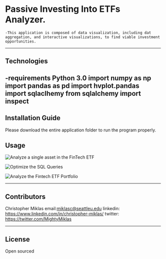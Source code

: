 # Passive Investing Into ETFs Analyzer.
	-This application is composed of data visualization, including dat aggregation, and interactive visualizations, to find viable investment opportunities.
---

## Technologies
-requirements
Python 3.0
import numpy as np
import pandas as pd
import hvplot.pandas
import sqlaclhemy
from sqlalchemy import inspect
---

## Installation Guide

Please download the entire application folder to run the program properly.


## Usage


![Analyze a single asset in the FinTech ETF](https://i.imgur.com/kMaHFBR.png)

![Optimize the SQL Queries](https://i.imgur.com/NkmcPsl.png)

![Analyze the Fintech ETF Portfolio](https://i.imgur.com/iKgaXS9.png)


---

## Contributors

Christopher Miklas
email:miklasc@seattleu.edu
linkedin: https://www.linkedin.com/in/christopher-miklas/
twitter: https://twitter.com/MightyMiklas

---

## License

Open sourced
